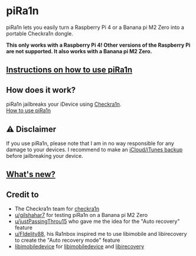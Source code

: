 # piRa1n
piRa1n lets you easily turn a Raspberry Pi 4 or a Banana pi M2 Zero into a portable Checkra1n dongle.

**This only works with a Raspberry Pi 4! Other versions of the Raspberry Pi are not supported. It also works with a Banana pi M2 Zero.**

## [Instructions on how to use piRa1n](https://github.com/raspberryenvoie/piRa1n/wiki)

## How does it work?
piRa1n jailbreaks your iDevice using [Checkra1n](https://checkra.in/).\
[How to use piRa1n](https://github.com/raspberryenvoie/piRa1n/wiki/4.-How-to-use-piRa1n)

## ⚠️ Disclaimer
If you use piRa1n, please note that I am in no way responsible for any damage to your devices.
I recommend to make an [iCloud/iTunes backup](https://support.apple.com/en-us/HT203977) before jailbreaking your device.

## [What's new?](https://github.com/raspberryenvoie/piRa1n/blob/master/CHANGELOG.md)

## Credit to
- The Checkra1n team for [checkra1n](https://checkra.in)
- [u/gilshahar7](https://www.reddit.com/user/gilshahar7/) for testing piRa1n on a Banana pi M2 Zero
- [u/justPassingThrou15](https://www.reddit.com/user/justPassingThrou15/) who gave me the idea for the "Auto recovery" feature
- [u/FIdelity88](https://www.reddit.com/user/FIdelity88), his Ra1nbox inspired me to use libimobile and libirecovery to create the "Auto recovery mode" feature
- [libimobiledevice](https://github.com/libimobiledevice/) for [libimobiledevice](https://github.com/libimobiledevice/libimobiledevice) and [libirecovery](https://github.com/libimobiledevice/libirecovery)
